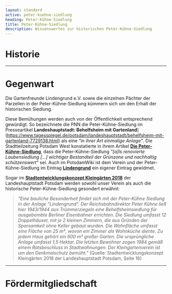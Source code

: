 ```yaml
---
layout: standard
active: peter-kuehne-siedlung
heading: Peter-Kühne-Siedlung
title: Peter-Kühne-Siedlung
description: Wissenswertes zur historischen Peter-Kühne-Siedlung
---
```


# Historie



<hr class="post-separator">

# Gegenwart

Die Gartenfreunde Lindengrund e.V. sowie die einzelnen Pächter der Parzellen in der Peter-Kühne-Siedlung kümmern sich um den Erhalt der historischen Siedlung.

Diese Bemühungen werden auch von der Öffentlichkeit entsprechend gewürdigt. So bezeichnete die PNN die Peter-Kühne-Siedlung im Presseartikel **Landeshauptstadt: Behelfsheim mit Gartenland**](https://www.tagesspiegel.de/potsdam/landeshauptstadt/behelfsheim-mit-gartenland-7729138.html) als eine *"in ihrer Art einmalige Anlage"*. Die Stadtteilzeitung Potsdam West konstatierte in ihrem Artikel [**Die Peter-Kühne-Siedlung**](https://www.potsdam-west.de/peter-kuehne-siedlung/), dass die Peter-Kühne-Siedlung *"[a]ls renovierte Laubensiedlung [...] wichtiger Bestandteil der Grünzone und nachhaltig schützenswert"* sei. Auch im PotsdamWiki ist dem Verein und der Peter-Kühne-Siedlung im Eintrag [**Lindengrund**](https://www.potsdam-wiki.de/Lindengrund) ein eigener Eintrag gewidmet.

Sogar im [**Stadtentwicklungskonzept Kleingärten 2018**](https://www.potsdam.de/system/files/documents/stek_kleingaerten_beschluss_mit_anlage.pdf) der Landeshauptstadt Potsdam werden sowohl unser Verein als auch die historische Peter-Kühne-Siedlung gesondert erwähnt:

> _"Eine bauliche Besonderheit findet sich mit der Peter-Kühne Siedlung in der Anlage "Lindengrund". Der Reichsbahndirektor Peter Kühne ließ hier 1943/1944 aus Trümmerziegeln eine Behelfsheimsiedlung für ausgebombte Berliner Eisenbahner errichten. Die Siedlung umfasst 12 Doppelhäuser, mit je 2 kleinen Zimmern, die aus Gründen der Sparsamkeit ohne Keller gebaut wurden. Die Wohnfläche umfasst eine Fläche von 25 m², wovon ein Zimmer als Wohnküche diente. Zu jedem Haus gehört ein 600 m² großer Garten. Die ursprüngliche Anlage umfasst 1,5 Hektar. Die letzten Bewohner zogen 1984 gemäß einem Ratsbeschluss in Stadtwohnungen. Der Kleingartenverein ist um den Denkmalschutz bemüht."_
> (Quelle: Stadtentwicklungskonzept Kleingärten 2018 der Landeshauptstadt Potsdam, Seite 16)

<hr class="post-separator">

# Förder&shy;mitgliedschaft


